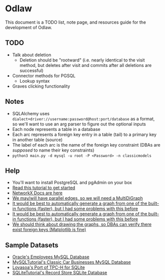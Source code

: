 # Odlaw

This document is a TODO list, note page, and resources guide for the development of Odlaw.


## TODO

* Talk about deletion
    * Deletion should be "rootward" (i.e. nearly identical to the visit method, but deletes after visit and commits after all deletions are successful)
* Connector methods for PGSQL
    * Lookup syntax
* Graves clicking functionality     


## Notes

* SQLAlchemy uses `dialect+driver://username:password@host:port/database` as a format, so we'll want to use an arg parser to figure out the optional inputs
* Each node represents a table in a database
* Each arc represents a foreign key entry in a table (tail) to a primary key in another table (source)
* The label of each arc is the name of the foreign key constraint (DBAs are _supposed_ to name their key constraints)
* `python3 main.py -d mysql -u root -P <Password> -n classicmodels`


## Help

* You'll want to install PostgreSQL and pgAdmin on your box
* [Read this tutorial to get started](https://www.datacamp.com/community/tutorials/beginners-introduction-postgresql "PostgreSQL Tutorial")
* [NetworkX Docs are here](https://networkx.github.io/documentation/stable/index.html "NetworkX Docs")
* [We may/will have parallel edges, so we will need a MultiDiGraph](https://networkx.github.io/documentation/stable/reference/classes/multidigraph.html "MultiDiGraph")
* [It would be best to automatically generate a graph from one of the built-in functions (faster), but I had some problems with this before](https://networkx.github.io/documentation/stable/reference/convert.html "Convert")
* [It would be best to automatically generate a graph from one of the built-in functions (faster), but I had some problems with this before](https://networkx.github.io/documentation/stable/reference/convert.html "Convert")
* [We should think about drawing the graphs, so DBAs can verify there exist foreign keys (Matplotlib is fine)](https://networkx.github.io/documentation/stable/reference/drawing.html "Drawing NetworkX Graphs")


## Sample Datasets

* [Oracle's Employees MySQL Database](https://dev.mysql.com/doc/employee/en/ "employees")
* [MySQLTutorial's Classic Car Businesses MySQL Database](http://www.mysqltutorial.org/mysql-sample-database.aspx "classicmodels")
* [Lovasoa's Port of TPC-H for SQLite](https://github.com/lovasoa/TPCH-sqlite "TPC-H")
* [SQLiteTutorial's Record Store SQLite Database](https://www.sqlitetutorial.net/sqlite-sample-database/ "chinook")
